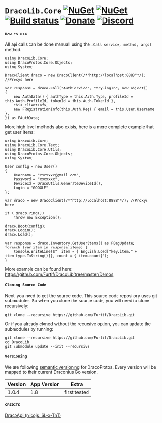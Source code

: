 `DracoLib.Core` [![NuGet](https://img.shields.io/nuget/v/DracoLib.Core.svg?maxAge=60)](https://www.nuget.org/packages/DracoLib.Core) [![NuGet](https://img.shields.io/nuget/v/DracoProtos.Core.svg?maxAge=60)](https://www.nuget.org/packages/DracoProtos.Core) [![Build status](https://ci.appveyor.com/api/projects/status/9t9ivl3bahv92u45/branch/master?svg=true)](https://ci.appveyor.com/project/RocketBot/dracolib/branch/master) [![Donate](https://img.shields.io/badge/Donate-PayPal-green.svg)](https://www.paypal.com/cgi-bin/webscr?cmd=_s-xclick&hosted_button_id=SNATC29B4ZJD4) [![Discord](https://img.shields.io/badge/Discord-Online-blue.svg)](https://discord.gg/bsHQC2Y)
===================

#### `How to use`

All api calls can be done manuall using the `.Call(service, method, args)` method.

```CSharp
using DracoLib.Core;
using DracoProtos.Core.Objects;
using System;

DracoClient draco = new DracoClient(/*"http://localhost:8888"*/); //Proxys here

var response = draco.Call("AuthService", "trySingIn", new object[]
{
    new AuthData() { authType = this.Auth.Type, profileId = this.Auth.ProfileId, tokenId = this.Auth.TokenId },
    this.ClientInfo,
    new FRegistrationInfo(this.Auth.Reg) { email = this.User.Username },
}) as FAuthData;
```

More high level methods also exists, here is a more complete example that get user items:

```CSharp
using DracoLib.Core;
using DracoLib.Core.Text;
using DracoLib.Core.Utils;
using DracoProtos.Core.Objects;
using System;

User config = new User()
{
    Username = "xxxxxxx@gmail.com",
    Password = "xxxxxxx",
    DeviceId = DracoUtils.GenerateDeviceId(),
    Login = "GOOGLE"
};

var draco = new DracoClient(/*"http://localhost:8888"*/); //Proxys here

if (!draco.Ping())
    throw new Exception();

draco.Boot(config);
draco.Login();
draco.Load();

var response = draco.Inventory.GetUserItems() as FBagUpdate;
foreach (var item in response.items) {
	Console.WriteLine($"  item = { English.Load["key.item." + item.type.ToString()]}, count = { item.count}");
}
```

More example can be found here: https://github.com/Furtif/DracoLib/tree/master/Demos

#### `Cloning Source Code`

Next, you need to get the source code.  This source code repository uses git submodules. So when you clone the source code, you will need to clone recursively:

```
git clone --recursive https://github.com/Furtif/DracoLib.git
```

Or if you already cloned without the recursive option, you can update the submodules by running:

```
git clone --recursive https://github.com/Furtif/DracoLib.git
cd DracoLib
git submodule update --init --recursive
```

#### `Versioning`

We are following [semantic versioning](http://semver.org/) for DracoProtos.  Every version will be mapped to their current Draconius Go version.

| Version      | App Version                 | Extra                     |
|--------------|-----------------------------|---------------------------|
| 1.0.4        | 1.8                         | first tested              |

#### `CREDITS`
[DracoApi (niicojs, SL-x-TnT)](https://github.com/dracoapi)
